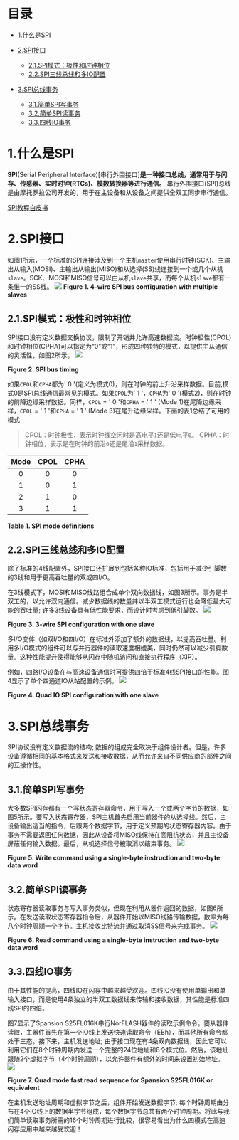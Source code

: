 # 目录
* [1.什么是SPI](#1什么是spi)

* [2.SPI接口](#2SPI接口)
	* [2.1.SPI模式：极性和时钟相位](#21spi模式极性和时钟相位)
	* [2.2.SPI三线总线和多IO配置](#22spi三线总线和多io配置)
	
* [3.SPI总线事务](#3spi总线事务)
	* [3.1.简单SPI写事务](#31简单spi写事务)
	* [3.2.简单SPI读事务](#32简单spi读事务)
	* [3.3.四线IO事务](#33四线io事务)

# 1.什么是SPI
**SPI**(Serial Peripheral Interface)[串行外围接口]**是一种接口总线，通常用于与闪存、传感器、实时时钟(RTCs)、模数转换器等进行通信。** 串行外围接口(SPI)总线是由摩托罗拉公司开发的，用于在主设备和从设备之间提供全双工同步串行通信。

[SPI教程白皮书](https://www.corelis.com/whitepapers/request-whitepaper-spi-tutorial/)

# 2.SPI接口
如图1所示，一个标准的SPI连接涉及到一个主机`master`使用串行时钟(SCK)、主输出从输入(MOSI)、主输出从输出(MISO)和从选择(SS)线连接到一个或几个从机`slave`。SCK、MOSI和MISO信号可以由从机`slave`共享，而每个从机`slave`都有一条惟一的SS线。
![](https://www.corelis.com/wp-content/uploads/2017/05/1-11-1.jpg)
**Figure 1. 4-wire SPI bus configuration with multiple slaves**

## 2.1.SPI模式：极性和时钟相位
SPI接口没有定义数据交换协议，限制了开销并允许高速数据流。时钟极性(CPOL)和时钟相位(CPHA)可以指定为“0”或“1”，形成四种独特的模式，以提供主从通信的灵活性，如图2所示。
![](https://www.corelis.com/wp-content/uploads/2017/05/1-21.jpg)

**Figure 2. SPI bus timing**

如果`CPOL`和`CPHA`都为' 0 '(定义为模式0)，则在时钟的前上升沿采样数据。目前,模式0是SPI总线通信最常见的模式。如果`CPOL`为' 1 '，`CPHA`为' 0 '(模式2)，则在时钟的前降边缘采样数据。同样，`CPOL` = ' 0 '和`CPHA` = ' 1 ' (Mode 1)在尾降边缘采样，`CPOL` = ' 1 '和`CPHA` = ' 1 ' (Mode 3)在尾升边缘采样。下面的表1总结了可用的模式
>CPOL：时钟极性，表示时钟线空闲时是高电平`1`还是低电平`0`。
>CPHA：时钟相位，表示是在时钟的前沿`0`还是尾沿`1`采样数据。

Mode|CPOL|CPHA
:-:|:-:|:-:
0|0|0
1|0|1
2|1|0
3|1|1

**Table 1. SPI mode definitions**

## 2.2.SPI三线总线和多IO配置
除了标准的4线配置外，SPI接口还扩展到包括各种IO标准，包括用于减少引脚数的3线和用于更高吞吐量的双或四I/O。

在3线模式下，MOSI和MISO线路组合成单个双向数据线，如图3所示。事务是半双工的，以允许双向通信。减少数据线的数量并以半双工模式运行也会降低最大可能的吞吐量; 许多3线设备具有低性能要求，而设计时考虑到低引脚数。
![](https://www.corelis.com/wp-content/uploads/2017/05/1-31.jpg)

**Figure 3. 3-wire SPI configuration with one slave**

多I/O变体（如双I/O和四I/O）在标准外添加了额外的数据线，以提高吞吐量。利用多I/O模式的组件可以与并行器件的读取速度相媲美，同时仍然可以减少引脚数量。这种性能提升使得能够从闪存中随机访问和直接执行程序（XIP）。

例如，四路I/O设备在与高速设备通信时可提供四倍于标准4线SPI接口的性能。图4显示了单个四通道IO从站配置的示例。
![](https://www.corelis.com/wp-content/uploads/2017/05/2-41.jpg)

**Figure 4. Quad IO SPI configuration with one slave**

# 3.SPI总线事务
SPI协议没有定义数据流的结构; 数据的组成完全取决于组件设计者。但是，许多设备遵循相同的基本格式来发送和接收数据，从而允许来自不同供应商的部件之间的互操作性。

## 3.1.简单SPI写事务
大多数SPI闪存都有一个写状态寄存器命令，用于写入一个或两个字节的数据，如图5所示。要写入状态寄存器，SPI主机首先启用当前器件的从选择线。然后，主设备输出适当的指令，后跟两个数据字节，用于定义预期的状态寄存器内容。由于事务不需要返回任何数据，因此从设备将MISO线保持在高阻抗状态，并且主设备屏蔽任何输入数据。最后，从机选择信号被取消以结束事务。
![](https://www.corelis.com/wp-content/uploads/2017/05/1-51.jpg)

**Figure 5. Write command using a single-byte instruction and two-byte data word**

## 3.2.简单SPI读事务
状态寄存器读取事务与写入事务类似，但现在利用从器件返回的数据，如图6所示。在发送读取状态寄存器指令后，从器件开始以MISO线路传输数据，数率为每八个时钟周期一个字节。主机接收比特流并通过取消SS信号来完成事务。
![](https://www.corelis.com/wp-content/uploads/2017/05/1-61.jpg)

**Figure 6. Read command using a single-byte instruction and two-byte data word**

## 3.3.四线IO事务
由于其性能的提高，四线IO在闪存中越来越受欢迎。四线IO没有使用单输出和单输入接口，而是使用4条独立的半双工数据线来传输和接收数据，其性能是标准四线SPI的四倍。

图7显示了Spansion S25FL016K串行NorFLASH器件的读取示例命令。要从器件读取，主器件首先在第一个IO线上发送快速读取命令（EBh），而其他所有命令都处于三态。接下来，主机发送地址; 由于接口现在有4条双向数据线，因此它可以利用它们在8个时钟周期内发送一个完整的24位地址和8个模式位。然后，该地址跟随2个虚拟字节（4个时钟周期），以允许器件有额外的时间来设置初始地址。
![](https://www.corelis.com/wp-content/uploads/2017/05/1-71.jpg)

**Figure 7. Quad mode fast read sequence for Spansion S25FL016K or equivalent**

在主机发送地址周期和虚拟字节之后，组件开始发送数据字节; 每个时钟周期由分布在4个IO线上的数据半字节组成，每个数据字节总共有两个时钟周期。将此与我们简单读取事务所需的16个时钟周期进行比较，很容易看出为什么四模式在高速闪存应用中越来越受欢迎！